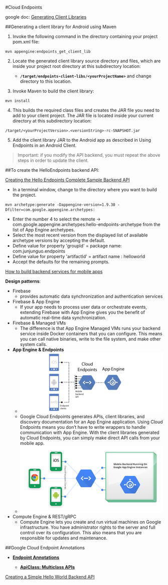 #Cloud Endpoints

google doc: [Generating Client Libraries](https://cloud.google.com/appengine/docs/java/endpoints/gen_clients)

##Generating a client library for Android using Maven

1. Invoke the following command in the directory containing your project pom.xml file:

```
mvn appengine:endpoints_get_client_lib
```

2. Locate the generated client library source directory and files, which are inside your project root directory at this subdirectory location: 
    - **`/target/endpoints-client-libs/<yourProjectName>`** and change directory to this location.

3. Invoke Maven to build the client library:

```
mvn install
```

4. This builds the required class files and creates the JAR file you need to add to your client project. The JAR file is located inside your current directory at this subdirectory location:

```
/target/<yourProjectVersion>.<versionString>-rc-SNAPSHOT.jar
```

5. Add the client library JAR to the Android app as described in Using Endpoints in an Android Client.

> Important: if you modify the API backend, you must repeat the above steps in order to update the client.



##To create the HelloEndpoints backend API:

[Creating the Hello Endpoints Complete Sample Backend API](https://cloud.google.com/appengine/docs/java/endpoints/getstarted/backend/helloendpoints)

- In a terminal window, change to the directory where you want to build the project.

```shell
mvn archetype:generate -Dappengine-version=1.9.30 -Dfilter=com.google.appengine.archetypes:
```

- Enter the number 4 to select the remote -> com.google.appengine.archetypes:hello-endpoints-archetype from the list of App Engine archetypes.
- Select the most recent version from the displayed list of available archetype versions by accepting the default.
- Define value for property 'groupId' = package name: com.junjunguo.endpoints
- Define value for property 'artifactId'	= artifact name : helloworld
- Accept the defaults for the remaining prompts.


[How to build backend services for mobile apps](https://cloud.google.com/solutions/mobile/mobile-app-backend-on-cloud-platform)

**Design patterns**:

- Firebase
	- provides automatic data synchronization and authentication services	
- Firebase & App Engine
	- If your app needs to process user data or orchestrate events, extending Firebase with App Engine gives you the benefit of automatic real-time data synchronization.	
- Firebase & Managed VMs
	- The difference is that App Engine Managed VMs runs your backend service inside Docker containers that you can configure. This means you can call native binaries, write to the file system, and make other system calls.	
- **App Engine & Endpoints**
	- ![app engine could endpoints](files/roadmap-appengine-endpoints.png)
	- Google Cloud Endpoints generates APIs, client libraries, and discovery documentation for an App Engine application. Using Cloud Endpoints means you don’t have to write wrappers to handle communication with App Engine. With the client libraries generated by Cloud Endpoints, you can simply make direct API calls from your mobile app.	
	- ![mobile endpoints app engine](files/endpoints.png)
- Compute Engine & REST/gRPC
	- Compute Engine lets you create and run virtual machines on Google infrastructure. You have administrator rights to the server and full control over its configuration. This also means that you are responsible for updates and maintenance.

##Google Cloud Endpoint Annotations

- **[Endpoint Annotations](https://cloud.google.com/appengine/docs/java/endpoints/annotations)**

	- **[ApiClass: Multiclass APIs](https://cloud.google.com/appengine/docs/java/endpoints/multiclass#using_apiclass_for_properties_that_can_differ_between_classes)**


[Creating a Simple Hello World Backend API](https://cloud.google.com/appengine/docs/java/endpoints/getstarted/backend/hello_world)
